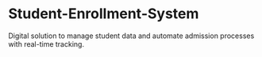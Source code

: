 # Student-Enrollment-System
Digital solution to manage student data and automate admission processes with real-time tracking.
